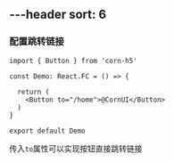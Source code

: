 ---header
sort: 6
---

### 配置跳转链接

```tsx
import { Button } from 'corn-h5'

const Demo: React.FC = () => {

  return (
    <Button to="/home">@CornUI</Button>
  )
}

export default Demo
```
传入`to`属性可以实现按钮直接跳转链接
